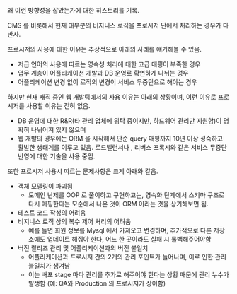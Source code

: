 

왜 이런 방향성을 잡았는가에 대한 히스토리를 기록.



CMS 를 비롯해서 현재 대부분의 비지니스 로직을 프로시저 단에서 처리하는 경우가 다반사.

프로시저의 사용에 대한 이유는 추상적으로 아래의 사례를 얘기해볼 수 있음.

- 저급 언어의 사용에 따르는 영속성 처리에 대한 고급 매핑이 부족한 경우
- 업무 계층이 어플리케이션 개발과 DB 운영로 확연하게 나뉘는 경우
- 어플리케이션 변경 없이 로직의 변경이 서비스 무중단으로 해야는 경우


하지만 현재 재직 중인 웹 개발팀에서의 사용 이유는 아래의 상황이며, 이런 이유로 프로시저를 사용할 이유는 전혀 없음.

- DB 운영에 대한 R&R(타 관리 업체에 위탁 중이지만, 하드웨어 관리만 지원함)이 명확히 나뉘어져 있지 않으며
- 웹 개발의 경우에는 ORM 을 시작해서 단순 query 매핑까지 10년 이상 성숙하고 활발한 생태계를 이루고 있음.
로드밸런서나 , 리버스 프록시와 같은 서비스 무중단 반영에 대한 기술을 사용 중임.


또한 프로시저 사용시 따르는 문제사항은 크게 아래와 같음.

- 객체 모델링이 파괴됨
	- 도메인 난제를 OOP 로 풀이하고 구현하고는, 영속화 단계에서 스키마 구조로 다시 매핑한다는 모순에서 나온 것이 ORM 이라는 것을 상기해보면 됨.
- 테스트 코드 작성의 어려움
- 비지니스 로직 상의 복수 제어 처리의 어려움
	- 예를 들면 회원 정보를 Mysql 에서 가져오고 변경하며, 추가적으로 다른 저장소에도 업데이트 해줘야 한다, 어느 한 곳이라도 실패 시 롤백해주어야함
- 버전 릴리즈 관리 및 어플리케이션과의 버전 불일치
	- 어플리케이션과 프로시저 간의 2개의 관리 포인트가 늘어나며, 이로 인한 관리 불일치가 생겨남
	- 이는 배포 stage 마다 관리를 추가로 해주어야 한다는 상황 때문에 관리 누수가 발생함 (예: QA와 Production 의 프로시저가 상이함)
